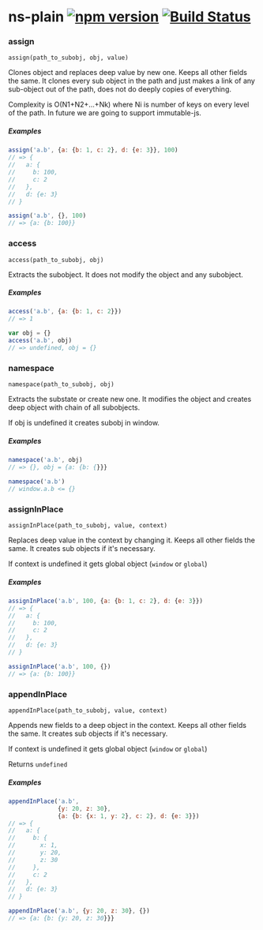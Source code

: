 # ns-plain [![npm version](https://badge.fury.io/js/%40evoja%2Fns-plain.svg)](https://badge.fury.io/js/%40evoja%2Fns-plain) [![Build Status](https://travis-ci.org/evoja/npm-ns-plain.png)](https://travis-ci.org/evoja/npm-ns-plain)





### assign
`assign(path_to_subobj, obj, value)`

Clones object and replaces deep value by new one. Keeps all other fields the same.
It clones every sub object in the path and just makes a link of any sub-object 
out of the path, does not do deeply copies of everything.

Complexity is O(N1+N2+...+Nk) where Ni is number of keys on every level of the path. In future we are going to support immutable-js.

##### Examples
```js
assign('a.b', {a: {b: 1, c: 2}, d: {e: 3}}, 100)
// => {
//   a: {
//     b: 100,
//     c: 2
//   },
//   d: {e: 3}
// }

assign('a.b', {}, 100)
// => {a: {b: 100}}
```

### access
`access(path_to_subobj, obj)`

Extracts the subobject. It does not modify the object and any subobject.

##### Examples
```js
access('a.b', {a: {b: 1, c: 2}})
// => 1

var obj = {}
access('a.b', obj)
// => undefined, obj = {}
```

### namespace
`namespace(path_to_subobj, obj)`

Extracts the substate or create new one. It modifies the object and
creates deep object with chain of all subobjects.

If obj is undefined it creates subobj in window.

##### Examples
```js
namespace('a.b', obj)
// => {}, obj = {a: {b: {}}}

namespace('a.b')
// window.a.b <= {}
```


### assignInPlace
`assignInPlace(path_to_subobj, value, context)`

Replaces deep value in the context by changing it. Keeps all other fields the same.
It creates sub objects if it's necessary.

If context is undefined it gets global object (`window` or `global`)


##### Examples
```js
assignInPlace('a.b', 100, {a: {b: 1, c: 2}, d: {e: 3}})
// => {
//   a: {
//     b: 100,
//     c: 2
//   },
//   d: {e: 3}
// }

assignInPlace('a.b', 100, {})
// => {a: {b: 100}}
```

### appendInPlace
`appendInPlace(path_to_subobj, value, context)`

Appends new fields to a deep object in the context. Keeps all other fields the same.
It creates sub objects if it's necessary.

If context is undefined it gets global object (`window` or `global`)

Returns `undefined`


##### Examples
```js
appendInPlace('a.b',
              {y: 20, z: 30},
              {a: {b: {x: 1, y: 2}, c: 2}, d: {e: 3}})
// => {
//   a: {
//     b: {
//       x: 1,
//       y: 20,
//       z: 30
//     },
//     c: 2
//   },
//   d: {e: 3}
// }

appendInPlace('a.b', {y: 20, z: 30}, {})
// => {a: {b: {y: 20, z: 30}}}
```
